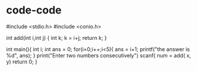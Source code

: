 code-code
=========

#include <stdio.h>
#include <conio.h>

int add(int i,int j)
{
int k;
k = i+j;
return k;
}

int main(){
int i;
int ans = 0;
for(i=0;i++;i<5){
ans = i+1;
printf("the answer is %d", ans);
}
print("Enter two numbers consecutively")
scanf( 
num = add( x, y)
return 0;
}


